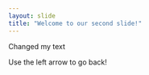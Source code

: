 ```yaml
---
layout: slide
title: "Welcome to our second slide!"
---
```

Changed my text

Use the left arrow to go back!

